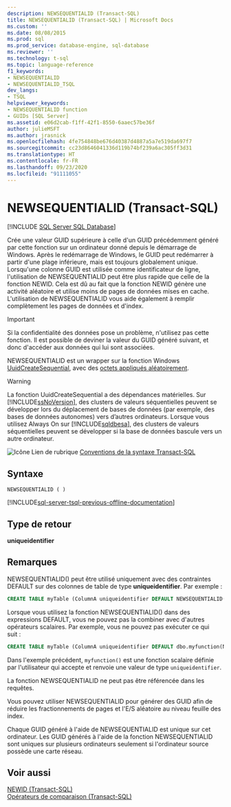 ```yaml
---
description: NEWSEQUENTIALID (Transact-SQL)
title: NEWSEQUENTIALID (Transact-SQL) | Microsoft Docs
ms.custom: ''
ms.date: 08/08/2015
ms.prod: sql
ms.prod_service: database-engine, sql-database
ms.reviewer: ''
ms.technology: t-sql
ms.topic: language-reference
f1_keywords:
- NEWSEQUENTIALID
- NEWSEQUENTIALID_TSQL
dev_langs:
- TSQL
helpviewer_keywords:
- NEWSEQUENTIALID function
- GUIDs [SQL Server]
ms.assetid: e06d2cab-f1ff-42f1-8550-6aaec57be36f
author: julieMSFT
ms.author: jrasnick
ms.openlocfilehash: 4fe754848be676d40387d4887a5a7e519da697f7
ms.sourcegitcommit: cc23d8646041336d119b74bf239a6ac305ff3d31
ms.translationtype: HT
ms.contentlocale: fr-FR
ms.lasthandoff: 09/23/2020
ms.locfileid: "91111055"
---
```

# <a name="newsequentialid-transact-sql"></a>NEWSEQUENTIALID (Transact-SQL)
[!INCLUDE [SQL Server SQL Database](../../includes/applies-to-version/sql-asdb.md)]

  Crée une valeur GUID supérieure à celle d'un GUID précédemment généré par cette fonction sur un ordinateur donné depuis le démarrage de Windows. Après le redémarrage de Windows, le GUID peut redémarrer à partir d'une plage inférieure, mais est toujours globalement unique. Lorsqu'une colonne GUID est utilisée comme identificateur de ligne, l'utilisation de NEWSEQUENTIALID peut être plus rapide que celle de la fonction NEWID. Cela est dû au fait que la fonction NEWID génère une activité aléatoire et utilise moins de pages de données mises en cache. L'utilisation de NEWSEQUENTIALID vous aide également à remplir complètement les pages de données et d'index.  
  
> [!IMPORTANT]  
>  Si la confidentialité des données pose un problème, n'utilisez pas cette fonction. Il est possible de deviner la valeur du GUID généré suivant, et donc d'accéder aux données qui lui sont associées.  
  
 NEWSEQUENTIALID est un wrapper sur la fonction Windows [UuidCreateSequential](https://go.microsoft.com/fwlink/?LinkId=164027), avec des [octets appliqués aléatoirement](https://blogs.msdn.microsoft.com/dbrowne/2012/07/03/how-to-generate-sequential-guids-for-sql-server-in-net/).
  
> [!WARNING]  
>  La fonction UuidCreateSequential a des dépendances matérielles. Sur [!INCLUDE[ssNoVersion](../../includes/ssnoversion-md.md)], des clusters de valeurs séquentielles peuvent se développer lors du déplacement de bases de données (par exemple, des bases de données autonomes) vers d’autres ordinateurs. Lorsque vous utilisez Always On sur [!INCLUDE[sqldbesa](../../includes/sqldbesa-md.md)], des clusters de valeurs séquentielles peuvent se développer si la base de données bascule vers un autre ordinateur.  
  
 ![Icône Lien de rubrique](../../database-engine/configure-windows/media/topic-link.gif "Icône du lien de rubrique") [Conventions de la syntaxe Transact-SQL](../../t-sql/language-elements/transact-sql-syntax-conventions-transact-sql.md)  
  
## <a name="syntax"></a>Syntaxe  
  
```syntaxsql
NEWSEQUENTIALID ( )  
```

[!INCLUDE[sql-server-tsql-previous-offline-documentation](../../includes/sql-server-tsql-previous-offline-documentation.md)]


## <a name="return-type"></a>Type de retour  
 **uniqueidentifier**  
  
## <a name="remarks"></a>Remarques  
 NEWSEQUENTIALID() peut être utilisé uniquement avec des contraintes DEFAULT sur des colonnes de table de type **uniqueidentifier**. Par exemple :  
  
```sql  
CREATE TABLE myTable (ColumnA uniqueidentifier DEFAULT NEWSEQUENTIALID());   
```  
  
 Lorsque vous utilisez la fonction NEWSEQUENTIALID() dans des expressions DEFAULT, vous ne pouvez pas la combiner avec d'autres opérateurs scalaires. Par exemple, vous ne pouvez pas exécuter ce qui suit :  
  
```sql 
CREATE TABLE myTable (ColumnA uniqueidentifier DEFAULT dbo.myfunction(NEWSEQUENTIALID()));  
```  
  
 Dans l'exemple précédent, `myfunction()` est une fonction scalaire définie par l'utilisateur qui accepte et renvoie une valeur de type `uniqueidentifier`.  
  
 La fonction NEWSEQUENTIALID ne peut pas être référencée dans les requêtes.  
  
 Vous pouvez utiliser NEWSEQUENTIALID pour générer des GUID afin de réduire les fractionnements de pages et l'E/S aléatoire au niveau feuille des index.  
  
 Chaque GUID généré à l'aide de NEWSEQUENTIALID est unique sur cet ordinateur. Les GUID générés à l'aide de la fonction NEWSEQUENTIALID sont uniques sur plusieurs ordinateurs seulement si l'ordinateur source possède une carte réseau.  
  
## <a name="see-also"></a>Voir aussi  
 [NEWID &#40;Transact-SQL&#41;](../../t-sql/functions/newid-transact-sql.md)   
 [Opérateurs de comparaison &#40;Transact-SQL&#41;](../../t-sql/language-elements/comparison-operators-transact-sql.md)  
  
  
